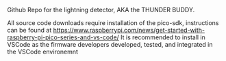 Github Repo for the lightning detector, AKA the THUNDER BUDDY.

All source code downloads require installation of the pico-sdk, instructions can be found at https://www.raspberrypi.com/news/get-started-with-raspberry-pi-pico-series-and-vs-code/
It is recommended to install in VSCode as the firmware developers developed, tested, and integrated in the VSCode environemnt
